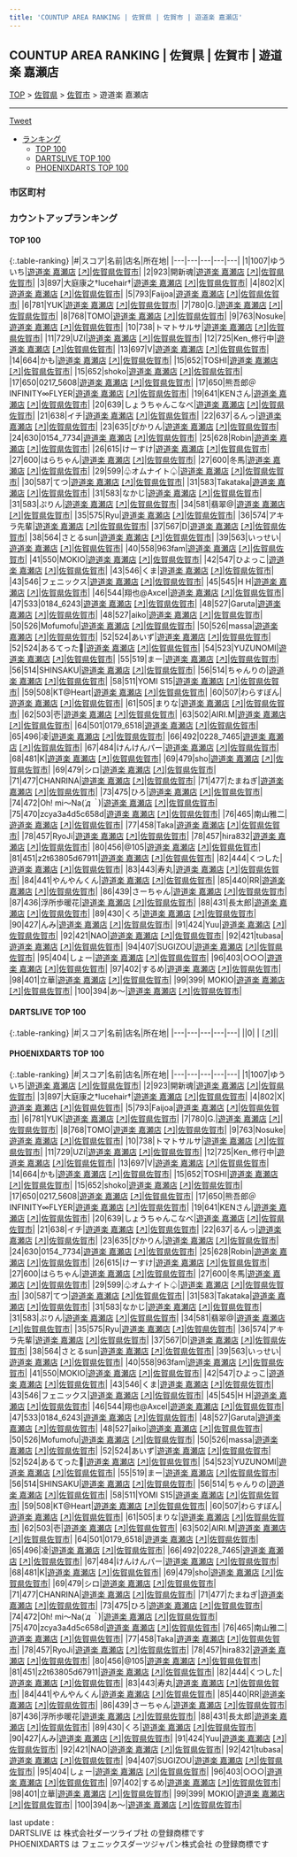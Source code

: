 ```yaml
---
title: 'COUNTUP AREA RANKING | 佐賀県 | 佐賀市 | 遊道楽 嘉瀬店'
---
```

## COUNTUP AREA RANKING | 佐賀県 | 佐賀市 | 遊道楽 嘉瀬店

[TOP](/darts/rank/) > [佐賀県](/darts/rank/佐賀県/) > [佐賀市](/darts/rank/佐賀県/佐賀市/) > 遊道楽 嘉瀬店

___

<a href="https://twitter.com/share?ref_src=twsrc%5Etfw" data-text="COUNTUP AREA RANKING | 佐賀県佐賀市遊道楽 嘉瀬店" class="twitter-share-button" data-hashtags="DARTSLIVE,PHOENIXDARTS,darts,ダーツ" data-show-count="false">Tweet</a>

* [ランキング](#カウントアップランキング)
    * [TOP 100](#top-100)
    * [DARTSLIVE TOP 100](#dartslive-top-100)
    * [PHOENIXDARTS TOP 100](#phoenixdarts-top-100)

### 市区町村

<ul>

</ul>

### カウントアップランキング

#### TOP 100



{:.table-ranking}
|#|スコア|名前|店名|所在地|
|---|---|---|---|---|
|1|1007|<span class="rank-name-pd">ゆういち</span>|<a href="/darts/rank/shops/9843.html">遊道楽 嘉瀬店</a> <a href="https://vs.phoenixdarts.com/jp/shop/shopDetailInfo/s_9843?s_seq=9843">[↗]</a>|<a href="/darts/rank/佐賀県/佐賀市">佐賀県佐賀市</a>|
|2|923|<span class="rank-name-pd">開新魂</span>|<a href="/darts/rank/shops/9843.html">遊道楽 嘉瀬店</a> <a href="https://vs.phoenixdarts.com/jp/shop/shopDetailInfo/s_9843?s_seq=9843">[↗]</a>|<a href="/darts/rank/佐賀県/佐賀市">佐賀県佐賀市</a>|
|3|897|<span class="rank-name-pd">大庭康之†lucehair†</span>|<a href="/darts/rank/shops/9843.html">遊道楽 嘉瀬店</a> <a href="https://vs.phoenixdarts.com/jp/shop/shopDetailInfo/s_9843?s_seq=9843">[↗]</a>|<a href="/darts/rank/佐賀県/佐賀市">佐賀県佐賀市</a>|
|4|802|<span class="rank-name-pd">X</span>|<a href="/darts/rank/shops/9843.html">遊道楽 嘉瀬店</a> <a href="https://vs.phoenixdarts.com/jp/shop/shopDetailInfo/s_9843?s_seq=9843">[↗]</a>|<a href="/darts/rank/佐賀県/佐賀市">佐賀県佐賀市</a>|
|5|793|<span class="rank-name-pd">Faijoa</span>|<a href="/darts/rank/shops/9843.html">遊道楽 嘉瀬店</a> <a href="https://vs.phoenixdarts.com/jp/shop/shopDetailInfo/s_9843?s_seq=9843">[↗]</a>|<a href="/darts/rank/佐賀県/佐賀市">佐賀県佐賀市</a>|
|6|781|<span class="rank-name-pd">YUK</span>|<a href="/darts/rank/shops/9843.html">遊道楽 嘉瀬店</a> <a href="https://vs.phoenixdarts.com/jp/shop/shopDetailInfo/s_9843?s_seq=9843">[↗]</a>|<a href="/darts/rank/佐賀県/佐賀市">佐賀県佐賀市</a>|
|7|780|<span class="rank-name-pd">G.</span>|<a href="/darts/rank/shops/9843.html">遊道楽 嘉瀬店</a> <a href="https://vs.phoenixdarts.com/jp/shop/shopDetailInfo/s_9843?s_seq=9843">[↗]</a>|<a href="/darts/rank/佐賀県/佐賀市">佐賀県佐賀市</a>|
|8|768|<span class="rank-name-pd">TOMO</span>|<a href="/darts/rank/shops/9843.html">遊道楽 嘉瀬店</a> <a href="https://vs.phoenixdarts.com/jp/shop/shopDetailInfo/s_9843?s_seq=9843">[↗]</a>|<a href="/darts/rank/佐賀県/佐賀市">佐賀県佐賀市</a>|
|9|763|<span class="rank-name-pd">Nosuke</span>|<a href="/darts/rank/shops/9843.html">遊道楽 嘉瀬店</a> <a href="https://vs.phoenixdarts.com/jp/shop/shopDetailInfo/s_9843?s_seq=9843">[↗]</a>|<a href="/darts/rank/佐賀県/佐賀市">佐賀県佐賀市</a>|
|10|738|<span class="rank-name-pd">トマトサルサ</span>|<a href="/darts/rank/shops/9843.html">遊道楽 嘉瀬店</a> <a href="https://vs.phoenixdarts.com/jp/shop/shopDetailInfo/s_9843?s_seq=9843">[↗]</a>|<a href="/darts/rank/佐賀県/佐賀市">佐賀県佐賀市</a>|
|11|729|<span class="rank-name-pd">UZI</span>|<a href="/darts/rank/shops/9843.html">遊道楽 嘉瀬店</a> <a href="https://vs.phoenixdarts.com/jp/shop/shopDetailInfo/s_9843?s_seq=9843">[↗]</a>|<a href="/darts/rank/佐賀県/佐賀市">佐賀県佐賀市</a>|
|12|725|<span class="rank-name-pd">Ken_修行中</span>|<a href="/darts/rank/shops/9843.html">遊道楽 嘉瀬店</a> <a href="https://vs.phoenixdarts.com/jp/shop/shopDetailInfo/s_9843?s_seq=9843">[↗]</a>|<a href="/darts/rank/佐賀県/佐賀市">佐賀県佐賀市</a>|
|13|697|<span class="rank-name-pd">V</span>|<a href="/darts/rank/shops/9843.html">遊道楽 嘉瀬店</a> <a href="https://vs.phoenixdarts.com/jp/shop/shopDetailInfo/s_9843?s_seq=9843">[↗]</a>|<a href="/darts/rank/佐賀県/佐賀市">佐賀県佐賀市</a>|
|14|664|<span class="rank-name-pd">かも</span>|<a href="/darts/rank/shops/9843.html">遊道楽 嘉瀬店</a> <a href="https://vs.phoenixdarts.com/jp/shop/shopDetailInfo/s_9843?s_seq=9843">[↗]</a>|<a href="/darts/rank/佐賀県/佐賀市">佐賀県佐賀市</a>|
|15|652|<span class="rank-name-pd">TOSHI</span>|<a href="/darts/rank/shops/9843.html">遊道楽 嘉瀬店</a> <a href="https://vs.phoenixdarts.com/jp/shop/shopDetailInfo/s_9843?s_seq=9843">[↗]</a>|<a href="/darts/rank/佐賀県/佐賀市">佐賀県佐賀市</a>|
|15|652|<span class="rank-name-pd">shoko</span>|<a href="/darts/rank/shops/9843.html">遊道楽 嘉瀬店</a> <a href="https://vs.phoenixdarts.com/jp/shop/shopDetailInfo/s_9843?s_seq=9843">[↗]</a>|<a href="/darts/rank/佐賀県/佐賀市">佐賀県佐賀市</a>|
|17|650|<span class="rank-name-pd">0217_5608</span>|<a href="/darts/rank/shops/9843.html">遊道楽 嘉瀬店</a> <a href="https://vs.phoenixdarts.com/jp/shop/shopDetailInfo/s_9843?s_seq=9843">[↗]</a>|<a href="/darts/rank/佐賀県/佐賀市">佐賀県佐賀市</a>|
|17|650|<span class="rank-name-pd">熊吾郎＠INFINITY∞FLYER</span>|<a href="/darts/rank/shops/9843.html">遊道楽 嘉瀬店</a> <a href="https://vs.phoenixdarts.com/jp/shop/shopDetailInfo/s_9843?s_seq=9843">[↗]</a>|<a href="/darts/rank/佐賀県/佐賀市">佐賀県佐賀市</a>|
|19|641|<span class="rank-name-pd">KENさん</span>|<a href="/darts/rank/shops/9843.html">遊道楽 嘉瀬店</a> <a href="https://vs.phoenixdarts.com/jp/shop/shopDetailInfo/s_9843?s_seq=9843">[↗]</a>|<a href="/darts/rank/佐賀県/佐賀市">佐賀県佐賀市</a>|
|20|639|<span class="rank-name-pd">しょうちゃんこなべ</span>|<a href="/darts/rank/shops/9843.html">遊道楽 嘉瀬店</a> <a href="https://vs.phoenixdarts.com/jp/shop/shopDetailInfo/s_9843?s_seq=9843">[↗]</a>|<a href="/darts/rank/佐賀県/佐賀市">佐賀県佐賀市</a>|
|21|638|<span class="rank-name-pd">イチ</span>|<a href="/darts/rank/shops/9843.html">遊道楽 嘉瀬店</a> <a href="https://vs.phoenixdarts.com/jp/shop/shopDetailInfo/s_9843?s_seq=9843">[↗]</a>|<a href="/darts/rank/佐賀県/佐賀市">佐賀県佐賀市</a>|
|22|637|<span class="rank-name-pd">るんっ</span>|<a href="/darts/rank/shops/9843.html">遊道楽 嘉瀬店</a> <a href="https://vs.phoenixdarts.com/jp/shop/shopDetailInfo/s_9843?s_seq=9843">[↗]</a>|<a href="/darts/rank/佐賀県/佐賀市">佐賀県佐賀市</a>|
|23|635|<span class="rank-name-pd">ぴかりん</span>|<a href="/darts/rank/shops/9843.html">遊道楽 嘉瀬店</a> <a href="https://vs.phoenixdarts.com/jp/shop/shopDetailInfo/s_9843?s_seq=9843">[↗]</a>|<a href="/darts/rank/佐賀県/佐賀市">佐賀県佐賀市</a>|
|24|630|<span class="rank-name-pd">0154_7734</span>|<a href="/darts/rank/shops/9843.html">遊道楽 嘉瀬店</a> <a href="https://vs.phoenixdarts.com/jp/shop/shopDetailInfo/s_9843?s_seq=9843">[↗]</a>|<a href="/darts/rank/佐賀県/佐賀市">佐賀県佐賀市</a>|
|25|628|<span class="rank-name-pd">Robin</span>|<a href="/darts/rank/shops/9843.html">遊道楽 嘉瀬店</a> <a href="https://vs.phoenixdarts.com/jp/shop/shopDetailInfo/s_9843?s_seq=9843">[↗]</a>|<a href="/darts/rank/佐賀県/佐賀市">佐賀県佐賀市</a>|
|26|615|<span class="rank-name-pd">けーすけ</span>|<a href="/darts/rank/shops/9843.html">遊道楽 嘉瀬店</a> <a href="https://vs.phoenixdarts.com/jp/shop/shopDetailInfo/s_9843?s_seq=9843">[↗]</a>|<a href="/darts/rank/佐賀県/佐賀市">佐賀県佐賀市</a>|
|27|600|<span class="rank-name-pd">はらちゃん</span>|<a href="/darts/rank/shops/9843.html">遊道楽 嘉瀬店</a> <a href="https://vs.phoenixdarts.com/jp/shop/shopDetailInfo/s_9843?s_seq=9843">[↗]</a>|<a href="/darts/rank/佐賀県/佐賀市">佐賀県佐賀市</a>|
|27|600|<span class="rank-name-pd">冬馬</span>|<a href="/darts/rank/shops/9843.html">遊道楽 嘉瀬店</a> <a href="https://vs.phoenixdarts.com/jp/shop/shopDetailInfo/s_9843?s_seq=9843">[↗]</a>|<a href="/darts/rank/佐賀県/佐賀市">佐賀県佐賀市</a>|
|29|599|<span class="rank-name-pd">♧オムナイト♤</span>|<a href="/darts/rank/shops/9843.html">遊道楽 嘉瀬店</a> <a href="https://vs.phoenixdarts.com/jp/shop/shopDetailInfo/s_9843?s_seq=9843">[↗]</a>|<a href="/darts/rank/佐賀県/佐賀市">佐賀県佐賀市</a>|
|30|587|<span class="rank-name-pd">てつ</span>|<a href="/darts/rank/shops/9843.html">遊道楽 嘉瀬店</a> <a href="https://vs.phoenixdarts.com/jp/shop/shopDetailInfo/s_9843?s_seq=9843">[↗]</a>|<a href="/darts/rank/佐賀県/佐賀市">佐賀県佐賀市</a>|
|31|583|<span class="rank-name-pd">Takataka</span>|<a href="/darts/rank/shops/9843.html">遊道楽 嘉瀬店</a> <a href="https://vs.phoenixdarts.com/jp/shop/shopDetailInfo/s_9843?s_seq=9843">[↗]</a>|<a href="/darts/rank/佐賀県/佐賀市">佐賀県佐賀市</a>|
|31|583|<span class="rank-name-pd">なかじ</span>|<a href="/darts/rank/shops/9843.html">遊道楽 嘉瀬店</a> <a href="https://vs.phoenixdarts.com/jp/shop/shopDetailInfo/s_9843?s_seq=9843">[↗]</a>|<a href="/darts/rank/佐賀県/佐賀市">佐賀県佐賀市</a>|
|31|583|<span class="rank-name-pd">ぷりん</span>|<a href="/darts/rank/shops/9843.html">遊道楽 嘉瀬店</a> <a href="https://vs.phoenixdarts.com/jp/shop/shopDetailInfo/s_9843?s_seq=9843">[↗]</a>|<a href="/darts/rank/佐賀県/佐賀市">佐賀県佐賀市</a>|
|34|581|<span class="rank-name-pd">翡翠@</span>|<a href="/darts/rank/shops/9843.html">遊道楽 嘉瀬店</a> <a href="https://vs.phoenixdarts.com/jp/shop/shopDetailInfo/s_9843?s_seq=9843">[↗]</a>|<a href="/darts/rank/佐賀県/佐賀市">佐賀県佐賀市</a>|
|35|575|<span class="rank-name-pd">Ryu</span>|<a href="/darts/rank/shops/9843.html">遊道楽 嘉瀬店</a> <a href="https://vs.phoenixdarts.com/jp/shop/shopDetailInfo/s_9843?s_seq=9843">[↗]</a>|<a href="/darts/rank/佐賀県/佐賀市">佐賀県佐賀市</a>|
|36|574|<span class="rank-name-pd">アキラ先輩</span>|<a href="/darts/rank/shops/9843.html">遊道楽 嘉瀬店</a> <a href="https://vs.phoenixdarts.com/jp/shop/shopDetailInfo/s_9843?s_seq=9843">[↗]</a>|<a href="/darts/rank/佐賀県/佐賀市">佐賀県佐賀市</a>|
|37|567|<span class="rank-name-pd">D</span>|<a href="/darts/rank/shops/9843.html">遊道楽 嘉瀬店</a> <a href="https://vs.phoenixdarts.com/jp/shop/shopDetailInfo/s_9843?s_seq=9843">[↗]</a>|<a href="/darts/rank/佐賀県/佐賀市">佐賀県佐賀市</a>|
|38|564|<span class="rank-name-pd">さとるsun</span>|<a href="/darts/rank/shops/9843.html">遊道楽 嘉瀬店</a> <a href="https://vs.phoenixdarts.com/jp/shop/shopDetailInfo/s_9843?s_seq=9843">[↗]</a>|<a href="/darts/rank/佐賀県/佐賀市">佐賀県佐賀市</a>|
|39|563|<span class="rank-name-pd">いっせい</span>|<a href="/darts/rank/shops/9843.html">遊道楽 嘉瀬店</a> <a href="https://vs.phoenixdarts.com/jp/shop/shopDetailInfo/s_9843?s_seq=9843">[↗]</a>|<a href="/darts/rank/佐賀県/佐賀市">佐賀県佐賀市</a>|
|40|558|<span class="rank-name-pd">963fam</span>|<a href="/darts/rank/shops/9843.html">遊道楽 嘉瀬店</a> <a href="https://vs.phoenixdarts.com/jp/shop/shopDetailInfo/s_9843?s_seq=9843">[↗]</a>|<a href="/darts/rank/佐賀県/佐賀市">佐賀県佐賀市</a>|
|41|550|<span class="rank-name-pd">MOKIO</span>|<a href="/darts/rank/shops/9843.html">遊道楽 嘉瀬店</a> <a href="https://vs.phoenixdarts.com/jp/shop/shopDetailInfo/s_9843?s_seq=9843">[↗]</a>|<a href="/darts/rank/佐賀県/佐賀市">佐賀県佐賀市</a>|
|42|547|<span class="rank-name-pd">ひよっこ</span>|<a href="/darts/rank/shops/9843.html">遊道楽 嘉瀬店</a> <a href="https://vs.phoenixdarts.com/jp/shop/shopDetailInfo/s_9843?s_seq=9843">[↗]</a>|<a href="/darts/rank/佐賀県/佐賀市">佐賀県佐賀市</a>|
|43|546|<span class="rank-name-pd">くま</span>|<a href="/darts/rank/shops/9843.html">遊道楽 嘉瀬店</a> <a href="https://vs.phoenixdarts.com/jp/shop/shopDetailInfo/s_9843?s_seq=9843">[↗]</a>|<a href="/darts/rank/佐賀県/佐賀市">佐賀県佐賀市</a>|
|43|546|<span class="rank-name-pd">フェニックス</span>|<a href="/darts/rank/shops/9843.html">遊道楽 嘉瀬店</a> <a href="https://vs.phoenixdarts.com/jp/shop/shopDetailInfo/s_9843?s_seq=9843">[↗]</a>|<a href="/darts/rank/佐賀県/佐賀市">佐賀県佐賀市</a>|
|45|545|<span class="rank-name-pd">H H</span>|<a href="/darts/rank/shops/9843.html">遊道楽 嘉瀬店</a> <a href="https://vs.phoenixdarts.com/jp/shop/shopDetailInfo/s_9843?s_seq=9843">[↗]</a>|<a href="/darts/rank/佐賀県/佐賀市">佐賀県佐賀市</a>|
|46|544|<span class="rank-name-pd">翔也@Axcel</span>|<a href="/darts/rank/shops/9843.html">遊道楽 嘉瀬店</a> <a href="https://vs.phoenixdarts.com/jp/shop/shopDetailInfo/s_9843?s_seq=9843">[↗]</a>|<a href="/darts/rank/佐賀県/佐賀市">佐賀県佐賀市</a>|
|47|533|<span class="rank-name-pd">0184_6243</span>|<a href="/darts/rank/shops/9843.html">遊道楽 嘉瀬店</a> <a href="https://vs.phoenixdarts.com/jp/shop/shopDetailInfo/s_9843?s_seq=9843">[↗]</a>|<a href="/darts/rank/佐賀県/佐賀市">佐賀県佐賀市</a>|
|48|527|<span class="rank-name-pd">Garuta</span>|<a href="/darts/rank/shops/9843.html">遊道楽 嘉瀬店</a> <a href="https://vs.phoenixdarts.com/jp/shop/shopDetailInfo/s_9843?s_seq=9843">[↗]</a>|<a href="/darts/rank/佐賀県/佐賀市">佐賀県佐賀市</a>|
|48|527|<span class="rank-name-pd">aiko</span>|<a href="/darts/rank/shops/9843.html">遊道楽 嘉瀬店</a> <a href="https://vs.phoenixdarts.com/jp/shop/shopDetailInfo/s_9843?s_seq=9843">[↗]</a>|<a href="/darts/rank/佐賀県/佐賀市">佐賀県佐賀市</a>|
|50|526|<span class="rank-name-pd">Mofumofu</span>|<a href="/darts/rank/shops/9843.html">遊道楽 嘉瀬店</a> <a href="https://vs.phoenixdarts.com/jp/shop/shopDetailInfo/s_9843?s_seq=9843">[↗]</a>|<a href="/darts/rank/佐賀県/佐賀市">佐賀県佐賀市</a>|
|50|526|<span class="rank-name-pd">massa</span>|<a href="/darts/rank/shops/9843.html">遊道楽 嘉瀬店</a> <a href="https://vs.phoenixdarts.com/jp/shop/shopDetailInfo/s_9843?s_seq=9843">[↗]</a>|<a href="/darts/rank/佐賀県/佐賀市">佐賀県佐賀市</a>|
|52|524|<span class="rank-name-pd">あいず</span>|<a href="/darts/rank/shops/9843.html">遊道楽 嘉瀬店</a> <a href="https://vs.phoenixdarts.com/jp/shop/shopDetailInfo/s_9843?s_seq=9843">[↗]</a>|<a href="/darts/rank/佐賀県/佐賀市">佐賀県佐賀市</a>|
|52|524|<span class="rank-name-pd">あるてった🐙</span>|<a href="/darts/rank/shops/9843.html">遊道楽 嘉瀬店</a> <a href="https://vs.phoenixdarts.com/jp/shop/shopDetailInfo/s_9843?s_seq=9843">[↗]</a>|<a href="/darts/rank/佐賀県/佐賀市">佐賀県佐賀市</a>|
|54|523|<span class="rank-name-pd">YUZUNOMI</span>|<a href="/darts/rank/shops/9843.html">遊道楽 嘉瀬店</a> <a href="https://vs.phoenixdarts.com/jp/shop/shopDetailInfo/s_9843?s_seq=9843">[↗]</a>|<a href="/darts/rank/佐賀県/佐賀市">佐賀県佐賀市</a>|
|55|519|<span class="rank-name-pd">まー</span>|<a href="/darts/rank/shops/9843.html">遊道楽 嘉瀬店</a> <a href="https://vs.phoenixdarts.com/jp/shop/shopDetailInfo/s_9843?s_seq=9843">[↗]</a>|<a href="/darts/rank/佐賀県/佐賀市">佐賀県佐賀市</a>|
|56|514|<span class="rank-name-pd">SHINSAKU</span>|<a href="/darts/rank/shops/9843.html">遊道楽 嘉瀬店</a> <a href="https://vs.phoenixdarts.com/jp/shop/shopDetailInfo/s_9843?s_seq=9843">[↗]</a>|<a href="/darts/rank/佐賀県/佐賀市">佐賀県佐賀市</a>|
|56|514|<span class="rank-name-pd">ちゃんりの</span>|<a href="/darts/rank/shops/9843.html">遊道楽 嘉瀬店</a> <a href="https://vs.phoenixdarts.com/jp/shop/shopDetailInfo/s_9843?s_seq=9843">[↗]</a>|<a href="/darts/rank/佐賀県/佐賀市">佐賀県佐賀市</a>|
|58|511|<span class="rank-name-pd">YOMI S15</span>|<a href="/darts/rank/shops/9843.html">遊道楽 嘉瀬店</a> <a href="https://vs.phoenixdarts.com/jp/shop/shopDetailInfo/s_9843?s_seq=9843">[↗]</a>|<a href="/darts/rank/佐賀県/佐賀市">佐賀県佐賀市</a>|
|59|508|<span class="rank-name-pd">KT@Heart</span>|<a href="/darts/rank/shops/9843.html">遊道楽 嘉瀬店</a> <a href="https://vs.phoenixdarts.com/jp/shop/shopDetailInfo/s_9843?s_seq=9843">[↗]</a>|<a href="/darts/rank/佐賀県/佐賀市">佐賀県佐賀市</a>|
|60|507|<span class="rank-name-pd">わらすぼん</span>|<a href="/darts/rank/shops/9843.html">遊道楽 嘉瀬店</a> <a href="https://vs.phoenixdarts.com/jp/shop/shopDetailInfo/s_9843?s_seq=9843">[↗]</a>|<a href="/darts/rank/佐賀県/佐賀市">佐賀県佐賀市</a>|
|61|505|<span class="rank-name-pd">まりな</span>|<a href="/darts/rank/shops/9843.html">遊道楽 嘉瀬店</a> <a href="https://vs.phoenixdarts.com/jp/shop/shopDetailInfo/s_9843?s_seq=9843">[↗]</a>|<a href="/darts/rank/佐賀県/佐賀市">佐賀県佐賀市</a>|
|62|503|<span class="rank-name-pd">壱</span>|<a href="/darts/rank/shops/9843.html">遊道楽 嘉瀬店</a> <a href="https://vs.phoenixdarts.com/jp/shop/shopDetailInfo/s_9843?s_seq=9843">[↗]</a>|<a href="/darts/rank/佐賀県/佐賀市">佐賀県佐賀市</a>|
|63|502|<span class="rank-name-pd">AIRI.M</span>|<a href="/darts/rank/shops/9843.html">遊道楽 嘉瀬店</a> <a href="https://vs.phoenixdarts.com/jp/shop/shopDetailInfo/s_9843?s_seq=9843">[↗]</a>|<a href="/darts/rank/佐賀県/佐賀市">佐賀県佐賀市</a>|
|64|501|<span class="rank-name-pd">0179_6518</span>|<a href="/darts/rank/shops/9843.html">遊道楽 嘉瀬店</a> <a href="https://vs.phoenixdarts.com/jp/shop/shopDetailInfo/s_9843?s_seq=9843">[↗]</a>|<a href="/darts/rank/佐賀県/佐賀市">佐賀県佐賀市</a>|
|65|496|<span class="rank-name-pd">凌</span>|<a href="/darts/rank/shops/9843.html">遊道楽 嘉瀬店</a> <a href="https://vs.phoenixdarts.com/jp/shop/shopDetailInfo/s_9843?s_seq=9843">[↗]</a>|<a href="/darts/rank/佐賀県/佐賀市">佐賀県佐賀市</a>|
|66|492|<span class="rank-name-pd">0228_7465</span>|<a href="/darts/rank/shops/9843.html">遊道楽 嘉瀬店</a> <a href="https://vs.phoenixdarts.com/jp/shop/shopDetailInfo/s_9843?s_seq=9843">[↗]</a>|<a href="/darts/rank/佐賀県/佐賀市">佐賀県佐賀市</a>|
|67|484|<span class="rank-name-pd">けんけんパー</span>|<a href="/darts/rank/shops/9843.html">遊道楽 嘉瀬店</a> <a href="https://vs.phoenixdarts.com/jp/shop/shopDetailInfo/s_9843?s_seq=9843">[↗]</a>|<a href="/darts/rank/佐賀県/佐賀市">佐賀県佐賀市</a>|
|68|481|<span class="rank-name-pd">K</span>|<a href="/darts/rank/shops/9843.html">遊道楽 嘉瀬店</a> <a href="https://vs.phoenixdarts.com/jp/shop/shopDetailInfo/s_9843?s_seq=9843">[↗]</a>|<a href="/darts/rank/佐賀県/佐賀市">佐賀県佐賀市</a>|
|69|479|<span class="rank-name-pd">sho</span>|<a href="/darts/rank/shops/9843.html">遊道楽 嘉瀬店</a> <a href="https://vs.phoenixdarts.com/jp/shop/shopDetailInfo/s_9843?s_seq=9843">[↗]</a>|<a href="/darts/rank/佐賀県/佐賀市">佐賀県佐賀市</a>|
|69|479|<span class="rank-name-pd">シロ</span>|<a href="/darts/rank/shops/9843.html">遊道楽 嘉瀬店</a> <a href="https://vs.phoenixdarts.com/jp/shop/shopDetailInfo/s_9843?s_seq=9843">[↗]</a>|<a href="/darts/rank/佐賀県/佐賀市">佐賀県佐賀市</a>|
|71|477|<span class="rank-name-pd">CHANRINA</span>|<a href="/darts/rank/shops/9843.html">遊道楽 嘉瀬店</a> <a href="https://vs.phoenixdarts.com/jp/shop/shopDetailInfo/s_9843?s_seq=9843">[↗]</a>|<a href="/darts/rank/佐賀県/佐賀市">佐賀県佐賀市</a>|
|71|477|<span class="rank-name-pd">たまねぎ</span>|<a href="/darts/rank/shops/9843.html">遊道楽 嘉瀬店</a> <a href="https://vs.phoenixdarts.com/jp/shop/shopDetailInfo/s_9843?s_seq=9843">[↗]</a>|<a href="/darts/rank/佐賀県/佐賀市">佐賀県佐賀市</a>|
|73|475|<span class="rank-name-pd">ひろ</span>|<a href="/darts/rank/shops/9843.html">遊道楽 嘉瀬店</a> <a href="https://vs.phoenixdarts.com/jp/shop/shopDetailInfo/s_9843?s_seq=9843">[↗]</a>|<a href="/darts/rank/佐賀県/佐賀市">佐賀県佐賀市</a>|
|74|472|<span class="rank-name-pd">Oh! mi〜Na(*´д｀*)</span>|<a href="/darts/rank/shops/9843.html">遊道楽 嘉瀬店</a> <a href="https://vs.phoenixdarts.com/jp/shop/shopDetailInfo/s_9843?s_seq=9843">[↗]</a>|<a href="/darts/rank/佐賀県/佐賀市">佐賀県佐賀市</a>|
|75|470|<span class="rank-name-pd">zcya3a4d5c658d</span>|<a href="/darts/rank/shops/9843.html">遊道楽 嘉瀬店</a> <a href="https://vs.phoenixdarts.com/jp/shop/shopDetailInfo/s_9843?s_seq=9843">[↗]</a>|<a href="/darts/rank/佐賀県/佐賀市">佐賀県佐賀市</a>|
|76|465|<span class="rank-name-pd">南山雅二</span>|<a href="/darts/rank/shops/9843.html">遊道楽 嘉瀬店</a> <a href="https://vs.phoenixdarts.com/jp/shop/shopDetailInfo/s_9843?s_seq=9843">[↗]</a>|<a href="/darts/rank/佐賀県/佐賀市">佐賀県佐賀市</a>|
|77|458|<span class="rank-name-pd">Taka</span>|<a href="/darts/rank/shops/9843.html">遊道楽 嘉瀬店</a> <a href="https://vs.phoenixdarts.com/jp/shop/shopDetailInfo/s_9843?s_seq=9843">[↗]</a>|<a href="/darts/rank/佐賀県/佐賀市">佐賀県佐賀市</a>|
|78|457|<span class="rank-name-pd">RyoJi</span>|<a href="/darts/rank/shops/9843.html">遊道楽 嘉瀬店</a> <a href="https://vs.phoenixdarts.com/jp/shop/shopDetailInfo/s_9843?s_seq=9843">[↗]</a>|<a href="/darts/rank/佐賀県/佐賀市">佐賀県佐賀市</a>|
|78|457|<span class="rank-name-pd">hira832</span>|<a href="/darts/rank/shops/9843.html">遊道楽 嘉瀬店</a> <a href="https://vs.phoenixdarts.com/jp/shop/shopDetailInfo/s_9843?s_seq=9843">[↗]</a>|<a href="/darts/rank/佐賀県/佐賀市">佐賀県佐賀市</a>|
|80|456|<span class="rank-name-pd">@105</span>|<a href="/darts/rank/shops/9843.html">遊道楽 嘉瀬店</a> <a href="https://vs.phoenixdarts.com/jp/shop/shopDetailInfo/s_9843?s_seq=9843">[↗]</a>|<a href="/darts/rank/佐賀県/佐賀市">佐賀県佐賀市</a>|
|81|451|<span class="rank-name-pd">z2t63805d67911</span>|<a href="/darts/rank/shops/9843.html">遊道楽 嘉瀬店</a> <a href="https://vs.phoenixdarts.com/jp/shop/shopDetailInfo/s_9843?s_seq=9843">[↗]</a>|<a href="/darts/rank/佐賀県/佐賀市">佐賀県佐賀市</a>|
|82|444|<span class="rank-name-pd">くつした</span>|<a href="/darts/rank/shops/9843.html">遊道楽 嘉瀬店</a> <a href="https://vs.phoenixdarts.com/jp/shop/shopDetailInfo/s_9843?s_seq=9843">[↗]</a>|<a href="/darts/rank/佐賀県/佐賀市">佐賀県佐賀市</a>|
|83|443|<span class="rank-name-pd">寿丸</span>|<a href="/darts/rank/shops/9843.html">遊道楽 嘉瀬店</a> <a href="https://vs.phoenixdarts.com/jp/shop/shopDetailInfo/s_9843?s_seq=9843">[↗]</a>|<a href="/darts/rank/佐賀県/佐賀市">佐賀県佐賀市</a>|
|84|441|<span class="rank-name-pd">やんやんくん</span>|<a href="/darts/rank/shops/9843.html">遊道楽 嘉瀬店</a> <a href="https://vs.phoenixdarts.com/jp/shop/shopDetailInfo/s_9843?s_seq=9843">[↗]</a>|<a href="/darts/rank/佐賀県/佐賀市">佐賀県佐賀市</a>|
|85|440|<span class="rank-name-pd">RR</span>|<a href="/darts/rank/shops/9843.html">遊道楽 嘉瀬店</a> <a href="https://vs.phoenixdarts.com/jp/shop/shopDetailInfo/s_9843?s_seq=9843">[↗]</a>|<a href="/darts/rank/佐賀県/佐賀市">佐賀県佐賀市</a>|
|86|439|<span class="rank-name-pd">さーちゃん</span>|<a href="/darts/rank/shops/9843.html">遊道楽 嘉瀬店</a> <a href="https://vs.phoenixdarts.com/jp/shop/shopDetailInfo/s_9843?s_seq=9843">[↗]</a>|<a href="/darts/rank/佐賀県/佐賀市">佐賀県佐賀市</a>|
|87|436|<span class="rank-name-pd">浮所歩暖花</span>|<a href="/darts/rank/shops/9843.html">遊道楽 嘉瀬店</a> <a href="https://vs.phoenixdarts.com/jp/shop/shopDetailInfo/s_9843?s_seq=9843">[↗]</a>|<a href="/darts/rank/佐賀県/佐賀市">佐賀県佐賀市</a>|
|88|431|<span class="rank-name-pd">長太郎</span>|<a href="/darts/rank/shops/9843.html">遊道楽 嘉瀬店</a> <a href="https://vs.phoenixdarts.com/jp/shop/shopDetailInfo/s_9843?s_seq=9843">[↗]</a>|<a href="/darts/rank/佐賀県/佐賀市">佐賀県佐賀市</a>|
|89|430|<span class="rank-name-pd">くろ</span>|<a href="/darts/rank/shops/9843.html">遊道楽 嘉瀬店</a> <a href="https://vs.phoenixdarts.com/jp/shop/shopDetailInfo/s_9843?s_seq=9843">[↗]</a>|<a href="/darts/rank/佐賀県/佐賀市">佐賀県佐賀市</a>|
|90|427|<span class="rank-name-pd">んみ</span>|<a href="/darts/rank/shops/9843.html">遊道楽 嘉瀬店</a> <a href="https://vs.phoenixdarts.com/jp/shop/shopDetailInfo/s_9843?s_seq=9843">[↗]</a>|<a href="/darts/rank/佐賀県/佐賀市">佐賀県佐賀市</a>|
|91|424|<span class="rank-name-pd">Yuu</span>|<a href="/darts/rank/shops/9843.html">遊道楽 嘉瀬店</a> <a href="https://vs.phoenixdarts.com/jp/shop/shopDetailInfo/s_9843?s_seq=9843">[↗]</a>|<a href="/darts/rank/佐賀県/佐賀市">佐賀県佐賀市</a>|
|92|421|<span class="rank-name-pd">NAO</span>|<a href="/darts/rank/shops/9843.html">遊道楽 嘉瀬店</a> <a href="https://vs.phoenixdarts.com/jp/shop/shopDetailInfo/s_9843?s_seq=9843">[↗]</a>|<a href="/darts/rank/佐賀県/佐賀市">佐賀県佐賀市</a>|
|92|421|<span class="rank-name-pd">tubasa</span>|<a href="/darts/rank/shops/9843.html">遊道楽 嘉瀬店</a> <a href="https://vs.phoenixdarts.com/jp/shop/shopDetailInfo/s_9843?s_seq=9843">[↗]</a>|<a href="/darts/rank/佐賀県/佐賀市">佐賀県佐賀市</a>|
|94|407|<span class="rank-name-pd">SUGIZOU</span>|<a href="/darts/rank/shops/9843.html">遊道楽 嘉瀬店</a> <a href="https://vs.phoenixdarts.com/jp/shop/shopDetailInfo/s_9843?s_seq=9843">[↗]</a>|<a href="/darts/rank/佐賀県/佐賀市">佐賀県佐賀市</a>|
|95|404|<span class="rank-name-pd">しょー</span>|<a href="/darts/rank/shops/9843.html">遊道楽 嘉瀬店</a> <a href="https://vs.phoenixdarts.com/jp/shop/shopDetailInfo/s_9843?s_seq=9843">[↗]</a>|<a href="/darts/rank/佐賀県/佐賀市">佐賀県佐賀市</a>|
|96|403|<span class="rank-name-pd">○○○</span>|<a href="/darts/rank/shops/9843.html">遊道楽 嘉瀬店</a> <a href="https://vs.phoenixdarts.com/jp/shop/shopDetailInfo/s_9843?s_seq=9843">[↗]</a>|<a href="/darts/rank/佐賀県/佐賀市">佐賀県佐賀市</a>|
|97|402|<span class="rank-name-pd">するめ</span>|<a href="/darts/rank/shops/9843.html">遊道楽 嘉瀬店</a> <a href="https://vs.phoenixdarts.com/jp/shop/shopDetailInfo/s_9843?s_seq=9843">[↗]</a>|<a href="/darts/rank/佐賀県/佐賀市">佐賀県佐賀市</a>|
|98|401|<span class="rank-name-pd">立華</span>|<a href="/darts/rank/shops/9843.html">遊道楽 嘉瀬店</a> <a href="https://vs.phoenixdarts.com/jp/shop/shopDetailInfo/s_9843?s_seq=9843">[↗]</a>|<a href="/darts/rank/佐賀県/佐賀市">佐賀県佐賀市</a>|
|99|399|<span class="rank-name-pd"> MOKIO</span>|<a href="/darts/rank/shops/9843.html">遊道楽 嘉瀬店</a> <a href="https://vs.phoenixdarts.com/jp/shop/shopDetailInfo/s_9843?s_seq=9843">[↗]</a>|<a href="/darts/rank/佐賀県/佐賀市">佐賀県佐賀市</a>|
|100|394|<span class="rank-name-pd">あ〜</span>|<a href="/darts/rank/shops/9843.html">遊道楽 嘉瀬店</a> <a href="https://vs.phoenixdarts.com/jp/shop/shopDetailInfo/s_9843?s_seq=9843">[↗]</a>|<a href="/darts/rank/佐賀県/佐賀市">佐賀県佐賀市</a>|


#### DARTSLIVE TOP 100



{:.table-ranking}
|#|スコア|名前|店名|所在地|
|---|---|---|---|---|
||0|<span class="rank-name-dl"> </span>|<a href="/darts/rank/shops/.html"></a> <a href="">[↗]</a>|<a href="/darts/rank//"></a>|


#### PHOENIXDARTS TOP 100



{:.table-ranking}
|#|スコア|名前|店名|所在地|
|---|---|---|---|---|
|1|1007|<span class="rank-name-pd">ゆういち</span>|<a href="/darts/rank/shops/9843.html">遊道楽 嘉瀬店</a> <a href="https://vs.phoenixdarts.com/jp/shop/shopDetailInfo/s_9843?s_seq=9843">[↗]</a>|<a href="/darts/rank/佐賀県/佐賀市">佐賀県佐賀市</a>|
|2|923|<span class="rank-name-pd">開新魂</span>|<a href="/darts/rank/shops/9843.html">遊道楽 嘉瀬店</a> <a href="https://vs.phoenixdarts.com/jp/shop/shopDetailInfo/s_9843?s_seq=9843">[↗]</a>|<a href="/darts/rank/佐賀県/佐賀市">佐賀県佐賀市</a>|
|3|897|<span class="rank-name-pd">大庭康之†lucehair†</span>|<a href="/darts/rank/shops/9843.html">遊道楽 嘉瀬店</a> <a href="https://vs.phoenixdarts.com/jp/shop/shopDetailInfo/s_9843?s_seq=9843">[↗]</a>|<a href="/darts/rank/佐賀県/佐賀市">佐賀県佐賀市</a>|
|4|802|<span class="rank-name-pd">X</span>|<a href="/darts/rank/shops/9843.html">遊道楽 嘉瀬店</a> <a href="https://vs.phoenixdarts.com/jp/shop/shopDetailInfo/s_9843?s_seq=9843">[↗]</a>|<a href="/darts/rank/佐賀県/佐賀市">佐賀県佐賀市</a>|
|5|793|<span class="rank-name-pd">Faijoa</span>|<a href="/darts/rank/shops/9843.html">遊道楽 嘉瀬店</a> <a href="https://vs.phoenixdarts.com/jp/shop/shopDetailInfo/s_9843?s_seq=9843">[↗]</a>|<a href="/darts/rank/佐賀県/佐賀市">佐賀県佐賀市</a>|
|6|781|<span class="rank-name-pd">YUK</span>|<a href="/darts/rank/shops/9843.html">遊道楽 嘉瀬店</a> <a href="https://vs.phoenixdarts.com/jp/shop/shopDetailInfo/s_9843?s_seq=9843">[↗]</a>|<a href="/darts/rank/佐賀県/佐賀市">佐賀県佐賀市</a>|
|7|780|<span class="rank-name-pd">G.</span>|<a href="/darts/rank/shops/9843.html">遊道楽 嘉瀬店</a> <a href="https://vs.phoenixdarts.com/jp/shop/shopDetailInfo/s_9843?s_seq=9843">[↗]</a>|<a href="/darts/rank/佐賀県/佐賀市">佐賀県佐賀市</a>|
|8|768|<span class="rank-name-pd">TOMO</span>|<a href="/darts/rank/shops/9843.html">遊道楽 嘉瀬店</a> <a href="https://vs.phoenixdarts.com/jp/shop/shopDetailInfo/s_9843?s_seq=9843">[↗]</a>|<a href="/darts/rank/佐賀県/佐賀市">佐賀県佐賀市</a>|
|9|763|<span class="rank-name-pd">Nosuke</span>|<a href="/darts/rank/shops/9843.html">遊道楽 嘉瀬店</a> <a href="https://vs.phoenixdarts.com/jp/shop/shopDetailInfo/s_9843?s_seq=9843">[↗]</a>|<a href="/darts/rank/佐賀県/佐賀市">佐賀県佐賀市</a>|
|10|738|<span class="rank-name-pd">トマトサルサ</span>|<a href="/darts/rank/shops/9843.html">遊道楽 嘉瀬店</a> <a href="https://vs.phoenixdarts.com/jp/shop/shopDetailInfo/s_9843?s_seq=9843">[↗]</a>|<a href="/darts/rank/佐賀県/佐賀市">佐賀県佐賀市</a>|
|11|729|<span class="rank-name-pd">UZI</span>|<a href="/darts/rank/shops/9843.html">遊道楽 嘉瀬店</a> <a href="https://vs.phoenixdarts.com/jp/shop/shopDetailInfo/s_9843?s_seq=9843">[↗]</a>|<a href="/darts/rank/佐賀県/佐賀市">佐賀県佐賀市</a>|
|12|725|<span class="rank-name-pd">Ken_修行中</span>|<a href="/darts/rank/shops/9843.html">遊道楽 嘉瀬店</a> <a href="https://vs.phoenixdarts.com/jp/shop/shopDetailInfo/s_9843?s_seq=9843">[↗]</a>|<a href="/darts/rank/佐賀県/佐賀市">佐賀県佐賀市</a>|
|13|697|<span class="rank-name-pd">V</span>|<a href="/darts/rank/shops/9843.html">遊道楽 嘉瀬店</a> <a href="https://vs.phoenixdarts.com/jp/shop/shopDetailInfo/s_9843?s_seq=9843">[↗]</a>|<a href="/darts/rank/佐賀県/佐賀市">佐賀県佐賀市</a>|
|14|664|<span class="rank-name-pd">かも</span>|<a href="/darts/rank/shops/9843.html">遊道楽 嘉瀬店</a> <a href="https://vs.phoenixdarts.com/jp/shop/shopDetailInfo/s_9843?s_seq=9843">[↗]</a>|<a href="/darts/rank/佐賀県/佐賀市">佐賀県佐賀市</a>|
|15|652|<span class="rank-name-pd">TOSHI</span>|<a href="/darts/rank/shops/9843.html">遊道楽 嘉瀬店</a> <a href="https://vs.phoenixdarts.com/jp/shop/shopDetailInfo/s_9843?s_seq=9843">[↗]</a>|<a href="/darts/rank/佐賀県/佐賀市">佐賀県佐賀市</a>|
|15|652|<span class="rank-name-pd">shoko</span>|<a href="/darts/rank/shops/9843.html">遊道楽 嘉瀬店</a> <a href="https://vs.phoenixdarts.com/jp/shop/shopDetailInfo/s_9843?s_seq=9843">[↗]</a>|<a href="/darts/rank/佐賀県/佐賀市">佐賀県佐賀市</a>|
|17|650|<span class="rank-name-pd">0217_5608</span>|<a href="/darts/rank/shops/9843.html">遊道楽 嘉瀬店</a> <a href="https://vs.phoenixdarts.com/jp/shop/shopDetailInfo/s_9843?s_seq=9843">[↗]</a>|<a href="/darts/rank/佐賀県/佐賀市">佐賀県佐賀市</a>|
|17|650|<span class="rank-name-pd">熊吾郎＠INFINITY∞FLYER</span>|<a href="/darts/rank/shops/9843.html">遊道楽 嘉瀬店</a> <a href="https://vs.phoenixdarts.com/jp/shop/shopDetailInfo/s_9843?s_seq=9843">[↗]</a>|<a href="/darts/rank/佐賀県/佐賀市">佐賀県佐賀市</a>|
|19|641|<span class="rank-name-pd">KENさん</span>|<a href="/darts/rank/shops/9843.html">遊道楽 嘉瀬店</a> <a href="https://vs.phoenixdarts.com/jp/shop/shopDetailInfo/s_9843?s_seq=9843">[↗]</a>|<a href="/darts/rank/佐賀県/佐賀市">佐賀県佐賀市</a>|
|20|639|<span class="rank-name-pd">しょうちゃんこなべ</span>|<a href="/darts/rank/shops/9843.html">遊道楽 嘉瀬店</a> <a href="https://vs.phoenixdarts.com/jp/shop/shopDetailInfo/s_9843?s_seq=9843">[↗]</a>|<a href="/darts/rank/佐賀県/佐賀市">佐賀県佐賀市</a>|
|21|638|<span class="rank-name-pd">イチ</span>|<a href="/darts/rank/shops/9843.html">遊道楽 嘉瀬店</a> <a href="https://vs.phoenixdarts.com/jp/shop/shopDetailInfo/s_9843?s_seq=9843">[↗]</a>|<a href="/darts/rank/佐賀県/佐賀市">佐賀県佐賀市</a>|
|22|637|<span class="rank-name-pd">るんっ</span>|<a href="/darts/rank/shops/9843.html">遊道楽 嘉瀬店</a> <a href="https://vs.phoenixdarts.com/jp/shop/shopDetailInfo/s_9843?s_seq=9843">[↗]</a>|<a href="/darts/rank/佐賀県/佐賀市">佐賀県佐賀市</a>|
|23|635|<span class="rank-name-pd">ぴかりん</span>|<a href="/darts/rank/shops/9843.html">遊道楽 嘉瀬店</a> <a href="https://vs.phoenixdarts.com/jp/shop/shopDetailInfo/s_9843?s_seq=9843">[↗]</a>|<a href="/darts/rank/佐賀県/佐賀市">佐賀県佐賀市</a>|
|24|630|<span class="rank-name-pd">0154_7734</span>|<a href="/darts/rank/shops/9843.html">遊道楽 嘉瀬店</a> <a href="https://vs.phoenixdarts.com/jp/shop/shopDetailInfo/s_9843?s_seq=9843">[↗]</a>|<a href="/darts/rank/佐賀県/佐賀市">佐賀県佐賀市</a>|
|25|628|<span class="rank-name-pd">Robin</span>|<a href="/darts/rank/shops/9843.html">遊道楽 嘉瀬店</a> <a href="https://vs.phoenixdarts.com/jp/shop/shopDetailInfo/s_9843?s_seq=9843">[↗]</a>|<a href="/darts/rank/佐賀県/佐賀市">佐賀県佐賀市</a>|
|26|615|<span class="rank-name-pd">けーすけ</span>|<a href="/darts/rank/shops/9843.html">遊道楽 嘉瀬店</a> <a href="https://vs.phoenixdarts.com/jp/shop/shopDetailInfo/s_9843?s_seq=9843">[↗]</a>|<a href="/darts/rank/佐賀県/佐賀市">佐賀県佐賀市</a>|
|27|600|<span class="rank-name-pd">はらちゃん</span>|<a href="/darts/rank/shops/9843.html">遊道楽 嘉瀬店</a> <a href="https://vs.phoenixdarts.com/jp/shop/shopDetailInfo/s_9843?s_seq=9843">[↗]</a>|<a href="/darts/rank/佐賀県/佐賀市">佐賀県佐賀市</a>|
|27|600|<span class="rank-name-pd">冬馬</span>|<a href="/darts/rank/shops/9843.html">遊道楽 嘉瀬店</a> <a href="https://vs.phoenixdarts.com/jp/shop/shopDetailInfo/s_9843?s_seq=9843">[↗]</a>|<a href="/darts/rank/佐賀県/佐賀市">佐賀県佐賀市</a>|
|29|599|<span class="rank-name-pd">♧オムナイト♤</span>|<a href="/darts/rank/shops/9843.html">遊道楽 嘉瀬店</a> <a href="https://vs.phoenixdarts.com/jp/shop/shopDetailInfo/s_9843?s_seq=9843">[↗]</a>|<a href="/darts/rank/佐賀県/佐賀市">佐賀県佐賀市</a>|
|30|587|<span class="rank-name-pd">てつ</span>|<a href="/darts/rank/shops/9843.html">遊道楽 嘉瀬店</a> <a href="https://vs.phoenixdarts.com/jp/shop/shopDetailInfo/s_9843?s_seq=9843">[↗]</a>|<a href="/darts/rank/佐賀県/佐賀市">佐賀県佐賀市</a>|
|31|583|<span class="rank-name-pd">Takataka</span>|<a href="/darts/rank/shops/9843.html">遊道楽 嘉瀬店</a> <a href="https://vs.phoenixdarts.com/jp/shop/shopDetailInfo/s_9843?s_seq=9843">[↗]</a>|<a href="/darts/rank/佐賀県/佐賀市">佐賀県佐賀市</a>|
|31|583|<span class="rank-name-pd">なかじ</span>|<a href="/darts/rank/shops/9843.html">遊道楽 嘉瀬店</a> <a href="https://vs.phoenixdarts.com/jp/shop/shopDetailInfo/s_9843?s_seq=9843">[↗]</a>|<a href="/darts/rank/佐賀県/佐賀市">佐賀県佐賀市</a>|
|31|583|<span class="rank-name-pd">ぷりん</span>|<a href="/darts/rank/shops/9843.html">遊道楽 嘉瀬店</a> <a href="https://vs.phoenixdarts.com/jp/shop/shopDetailInfo/s_9843?s_seq=9843">[↗]</a>|<a href="/darts/rank/佐賀県/佐賀市">佐賀県佐賀市</a>|
|34|581|<span class="rank-name-pd">翡翠@</span>|<a href="/darts/rank/shops/9843.html">遊道楽 嘉瀬店</a> <a href="https://vs.phoenixdarts.com/jp/shop/shopDetailInfo/s_9843?s_seq=9843">[↗]</a>|<a href="/darts/rank/佐賀県/佐賀市">佐賀県佐賀市</a>|
|35|575|<span class="rank-name-pd">Ryu</span>|<a href="/darts/rank/shops/9843.html">遊道楽 嘉瀬店</a> <a href="https://vs.phoenixdarts.com/jp/shop/shopDetailInfo/s_9843?s_seq=9843">[↗]</a>|<a href="/darts/rank/佐賀県/佐賀市">佐賀県佐賀市</a>|
|36|574|<span class="rank-name-pd">アキラ先輩</span>|<a href="/darts/rank/shops/9843.html">遊道楽 嘉瀬店</a> <a href="https://vs.phoenixdarts.com/jp/shop/shopDetailInfo/s_9843?s_seq=9843">[↗]</a>|<a href="/darts/rank/佐賀県/佐賀市">佐賀県佐賀市</a>|
|37|567|<span class="rank-name-pd">D</span>|<a href="/darts/rank/shops/9843.html">遊道楽 嘉瀬店</a> <a href="https://vs.phoenixdarts.com/jp/shop/shopDetailInfo/s_9843?s_seq=9843">[↗]</a>|<a href="/darts/rank/佐賀県/佐賀市">佐賀県佐賀市</a>|
|38|564|<span class="rank-name-pd">さとるsun</span>|<a href="/darts/rank/shops/9843.html">遊道楽 嘉瀬店</a> <a href="https://vs.phoenixdarts.com/jp/shop/shopDetailInfo/s_9843?s_seq=9843">[↗]</a>|<a href="/darts/rank/佐賀県/佐賀市">佐賀県佐賀市</a>|
|39|563|<span class="rank-name-pd">いっせい</span>|<a href="/darts/rank/shops/9843.html">遊道楽 嘉瀬店</a> <a href="https://vs.phoenixdarts.com/jp/shop/shopDetailInfo/s_9843?s_seq=9843">[↗]</a>|<a href="/darts/rank/佐賀県/佐賀市">佐賀県佐賀市</a>|
|40|558|<span class="rank-name-pd">963fam</span>|<a href="/darts/rank/shops/9843.html">遊道楽 嘉瀬店</a> <a href="https://vs.phoenixdarts.com/jp/shop/shopDetailInfo/s_9843?s_seq=9843">[↗]</a>|<a href="/darts/rank/佐賀県/佐賀市">佐賀県佐賀市</a>|
|41|550|<span class="rank-name-pd">MOKIO</span>|<a href="/darts/rank/shops/9843.html">遊道楽 嘉瀬店</a> <a href="https://vs.phoenixdarts.com/jp/shop/shopDetailInfo/s_9843?s_seq=9843">[↗]</a>|<a href="/darts/rank/佐賀県/佐賀市">佐賀県佐賀市</a>|
|42|547|<span class="rank-name-pd">ひよっこ</span>|<a href="/darts/rank/shops/9843.html">遊道楽 嘉瀬店</a> <a href="https://vs.phoenixdarts.com/jp/shop/shopDetailInfo/s_9843?s_seq=9843">[↗]</a>|<a href="/darts/rank/佐賀県/佐賀市">佐賀県佐賀市</a>|
|43|546|<span class="rank-name-pd">くま</span>|<a href="/darts/rank/shops/9843.html">遊道楽 嘉瀬店</a> <a href="https://vs.phoenixdarts.com/jp/shop/shopDetailInfo/s_9843?s_seq=9843">[↗]</a>|<a href="/darts/rank/佐賀県/佐賀市">佐賀県佐賀市</a>|
|43|546|<span class="rank-name-pd">フェニックス</span>|<a href="/darts/rank/shops/9843.html">遊道楽 嘉瀬店</a> <a href="https://vs.phoenixdarts.com/jp/shop/shopDetailInfo/s_9843?s_seq=9843">[↗]</a>|<a href="/darts/rank/佐賀県/佐賀市">佐賀県佐賀市</a>|
|45|545|<span class="rank-name-pd">H H</span>|<a href="/darts/rank/shops/9843.html">遊道楽 嘉瀬店</a> <a href="https://vs.phoenixdarts.com/jp/shop/shopDetailInfo/s_9843?s_seq=9843">[↗]</a>|<a href="/darts/rank/佐賀県/佐賀市">佐賀県佐賀市</a>|
|46|544|<span class="rank-name-pd">翔也@Axcel</span>|<a href="/darts/rank/shops/9843.html">遊道楽 嘉瀬店</a> <a href="https://vs.phoenixdarts.com/jp/shop/shopDetailInfo/s_9843?s_seq=9843">[↗]</a>|<a href="/darts/rank/佐賀県/佐賀市">佐賀県佐賀市</a>|
|47|533|<span class="rank-name-pd">0184_6243</span>|<a href="/darts/rank/shops/9843.html">遊道楽 嘉瀬店</a> <a href="https://vs.phoenixdarts.com/jp/shop/shopDetailInfo/s_9843?s_seq=9843">[↗]</a>|<a href="/darts/rank/佐賀県/佐賀市">佐賀県佐賀市</a>|
|48|527|<span class="rank-name-pd">Garuta</span>|<a href="/darts/rank/shops/9843.html">遊道楽 嘉瀬店</a> <a href="https://vs.phoenixdarts.com/jp/shop/shopDetailInfo/s_9843?s_seq=9843">[↗]</a>|<a href="/darts/rank/佐賀県/佐賀市">佐賀県佐賀市</a>|
|48|527|<span class="rank-name-pd">aiko</span>|<a href="/darts/rank/shops/9843.html">遊道楽 嘉瀬店</a> <a href="https://vs.phoenixdarts.com/jp/shop/shopDetailInfo/s_9843?s_seq=9843">[↗]</a>|<a href="/darts/rank/佐賀県/佐賀市">佐賀県佐賀市</a>|
|50|526|<span class="rank-name-pd">Mofumofu</span>|<a href="/darts/rank/shops/9843.html">遊道楽 嘉瀬店</a> <a href="https://vs.phoenixdarts.com/jp/shop/shopDetailInfo/s_9843?s_seq=9843">[↗]</a>|<a href="/darts/rank/佐賀県/佐賀市">佐賀県佐賀市</a>|
|50|526|<span class="rank-name-pd">massa</span>|<a href="/darts/rank/shops/9843.html">遊道楽 嘉瀬店</a> <a href="https://vs.phoenixdarts.com/jp/shop/shopDetailInfo/s_9843?s_seq=9843">[↗]</a>|<a href="/darts/rank/佐賀県/佐賀市">佐賀県佐賀市</a>|
|52|524|<span class="rank-name-pd">あいず</span>|<a href="/darts/rank/shops/9843.html">遊道楽 嘉瀬店</a> <a href="https://vs.phoenixdarts.com/jp/shop/shopDetailInfo/s_9843?s_seq=9843">[↗]</a>|<a href="/darts/rank/佐賀県/佐賀市">佐賀県佐賀市</a>|
|52|524|<span class="rank-name-pd">あるてった🐙</span>|<a href="/darts/rank/shops/9843.html">遊道楽 嘉瀬店</a> <a href="https://vs.phoenixdarts.com/jp/shop/shopDetailInfo/s_9843?s_seq=9843">[↗]</a>|<a href="/darts/rank/佐賀県/佐賀市">佐賀県佐賀市</a>|
|54|523|<span class="rank-name-pd">YUZUNOMI</span>|<a href="/darts/rank/shops/9843.html">遊道楽 嘉瀬店</a> <a href="https://vs.phoenixdarts.com/jp/shop/shopDetailInfo/s_9843?s_seq=9843">[↗]</a>|<a href="/darts/rank/佐賀県/佐賀市">佐賀県佐賀市</a>|
|55|519|<span class="rank-name-pd">まー</span>|<a href="/darts/rank/shops/9843.html">遊道楽 嘉瀬店</a> <a href="https://vs.phoenixdarts.com/jp/shop/shopDetailInfo/s_9843?s_seq=9843">[↗]</a>|<a href="/darts/rank/佐賀県/佐賀市">佐賀県佐賀市</a>|
|56|514|<span class="rank-name-pd">SHINSAKU</span>|<a href="/darts/rank/shops/9843.html">遊道楽 嘉瀬店</a> <a href="https://vs.phoenixdarts.com/jp/shop/shopDetailInfo/s_9843?s_seq=9843">[↗]</a>|<a href="/darts/rank/佐賀県/佐賀市">佐賀県佐賀市</a>|
|56|514|<span class="rank-name-pd">ちゃんりの</span>|<a href="/darts/rank/shops/9843.html">遊道楽 嘉瀬店</a> <a href="https://vs.phoenixdarts.com/jp/shop/shopDetailInfo/s_9843?s_seq=9843">[↗]</a>|<a href="/darts/rank/佐賀県/佐賀市">佐賀県佐賀市</a>|
|58|511|<span class="rank-name-pd">YOMI S15</span>|<a href="/darts/rank/shops/9843.html">遊道楽 嘉瀬店</a> <a href="https://vs.phoenixdarts.com/jp/shop/shopDetailInfo/s_9843?s_seq=9843">[↗]</a>|<a href="/darts/rank/佐賀県/佐賀市">佐賀県佐賀市</a>|
|59|508|<span class="rank-name-pd">KT@Heart</span>|<a href="/darts/rank/shops/9843.html">遊道楽 嘉瀬店</a> <a href="https://vs.phoenixdarts.com/jp/shop/shopDetailInfo/s_9843?s_seq=9843">[↗]</a>|<a href="/darts/rank/佐賀県/佐賀市">佐賀県佐賀市</a>|
|60|507|<span class="rank-name-pd">わらすぼん</span>|<a href="/darts/rank/shops/9843.html">遊道楽 嘉瀬店</a> <a href="https://vs.phoenixdarts.com/jp/shop/shopDetailInfo/s_9843?s_seq=9843">[↗]</a>|<a href="/darts/rank/佐賀県/佐賀市">佐賀県佐賀市</a>|
|61|505|<span class="rank-name-pd">まりな</span>|<a href="/darts/rank/shops/9843.html">遊道楽 嘉瀬店</a> <a href="https://vs.phoenixdarts.com/jp/shop/shopDetailInfo/s_9843?s_seq=9843">[↗]</a>|<a href="/darts/rank/佐賀県/佐賀市">佐賀県佐賀市</a>|
|62|503|<span class="rank-name-pd">壱</span>|<a href="/darts/rank/shops/9843.html">遊道楽 嘉瀬店</a> <a href="https://vs.phoenixdarts.com/jp/shop/shopDetailInfo/s_9843?s_seq=9843">[↗]</a>|<a href="/darts/rank/佐賀県/佐賀市">佐賀県佐賀市</a>|
|63|502|<span class="rank-name-pd">AIRI.M</span>|<a href="/darts/rank/shops/9843.html">遊道楽 嘉瀬店</a> <a href="https://vs.phoenixdarts.com/jp/shop/shopDetailInfo/s_9843?s_seq=9843">[↗]</a>|<a href="/darts/rank/佐賀県/佐賀市">佐賀県佐賀市</a>|
|64|501|<span class="rank-name-pd">0179_6518</span>|<a href="/darts/rank/shops/9843.html">遊道楽 嘉瀬店</a> <a href="https://vs.phoenixdarts.com/jp/shop/shopDetailInfo/s_9843?s_seq=9843">[↗]</a>|<a href="/darts/rank/佐賀県/佐賀市">佐賀県佐賀市</a>|
|65|496|<span class="rank-name-pd">凌</span>|<a href="/darts/rank/shops/9843.html">遊道楽 嘉瀬店</a> <a href="https://vs.phoenixdarts.com/jp/shop/shopDetailInfo/s_9843?s_seq=9843">[↗]</a>|<a href="/darts/rank/佐賀県/佐賀市">佐賀県佐賀市</a>|
|66|492|<span class="rank-name-pd">0228_7465</span>|<a href="/darts/rank/shops/9843.html">遊道楽 嘉瀬店</a> <a href="https://vs.phoenixdarts.com/jp/shop/shopDetailInfo/s_9843?s_seq=9843">[↗]</a>|<a href="/darts/rank/佐賀県/佐賀市">佐賀県佐賀市</a>|
|67|484|<span class="rank-name-pd">けんけんパー</span>|<a href="/darts/rank/shops/9843.html">遊道楽 嘉瀬店</a> <a href="https://vs.phoenixdarts.com/jp/shop/shopDetailInfo/s_9843?s_seq=9843">[↗]</a>|<a href="/darts/rank/佐賀県/佐賀市">佐賀県佐賀市</a>|
|68|481|<span class="rank-name-pd">K</span>|<a href="/darts/rank/shops/9843.html">遊道楽 嘉瀬店</a> <a href="https://vs.phoenixdarts.com/jp/shop/shopDetailInfo/s_9843?s_seq=9843">[↗]</a>|<a href="/darts/rank/佐賀県/佐賀市">佐賀県佐賀市</a>|
|69|479|<span class="rank-name-pd">sho</span>|<a href="/darts/rank/shops/9843.html">遊道楽 嘉瀬店</a> <a href="https://vs.phoenixdarts.com/jp/shop/shopDetailInfo/s_9843?s_seq=9843">[↗]</a>|<a href="/darts/rank/佐賀県/佐賀市">佐賀県佐賀市</a>|
|69|479|<span class="rank-name-pd">シロ</span>|<a href="/darts/rank/shops/9843.html">遊道楽 嘉瀬店</a> <a href="https://vs.phoenixdarts.com/jp/shop/shopDetailInfo/s_9843?s_seq=9843">[↗]</a>|<a href="/darts/rank/佐賀県/佐賀市">佐賀県佐賀市</a>|
|71|477|<span class="rank-name-pd">CHANRINA</span>|<a href="/darts/rank/shops/9843.html">遊道楽 嘉瀬店</a> <a href="https://vs.phoenixdarts.com/jp/shop/shopDetailInfo/s_9843?s_seq=9843">[↗]</a>|<a href="/darts/rank/佐賀県/佐賀市">佐賀県佐賀市</a>|
|71|477|<span class="rank-name-pd">たまねぎ</span>|<a href="/darts/rank/shops/9843.html">遊道楽 嘉瀬店</a> <a href="https://vs.phoenixdarts.com/jp/shop/shopDetailInfo/s_9843?s_seq=9843">[↗]</a>|<a href="/darts/rank/佐賀県/佐賀市">佐賀県佐賀市</a>|
|73|475|<span class="rank-name-pd">ひろ</span>|<a href="/darts/rank/shops/9843.html">遊道楽 嘉瀬店</a> <a href="https://vs.phoenixdarts.com/jp/shop/shopDetailInfo/s_9843?s_seq=9843">[↗]</a>|<a href="/darts/rank/佐賀県/佐賀市">佐賀県佐賀市</a>|
|74|472|<span class="rank-name-pd">Oh! mi〜Na(*´д｀*)</span>|<a href="/darts/rank/shops/9843.html">遊道楽 嘉瀬店</a> <a href="https://vs.phoenixdarts.com/jp/shop/shopDetailInfo/s_9843?s_seq=9843">[↗]</a>|<a href="/darts/rank/佐賀県/佐賀市">佐賀県佐賀市</a>|
|75|470|<span class="rank-name-pd">zcya3a4d5c658d</span>|<a href="/darts/rank/shops/9843.html">遊道楽 嘉瀬店</a> <a href="https://vs.phoenixdarts.com/jp/shop/shopDetailInfo/s_9843?s_seq=9843">[↗]</a>|<a href="/darts/rank/佐賀県/佐賀市">佐賀県佐賀市</a>|
|76|465|<span class="rank-name-pd">南山雅二</span>|<a href="/darts/rank/shops/9843.html">遊道楽 嘉瀬店</a> <a href="https://vs.phoenixdarts.com/jp/shop/shopDetailInfo/s_9843?s_seq=9843">[↗]</a>|<a href="/darts/rank/佐賀県/佐賀市">佐賀県佐賀市</a>|
|77|458|<span class="rank-name-pd">Taka</span>|<a href="/darts/rank/shops/9843.html">遊道楽 嘉瀬店</a> <a href="https://vs.phoenixdarts.com/jp/shop/shopDetailInfo/s_9843?s_seq=9843">[↗]</a>|<a href="/darts/rank/佐賀県/佐賀市">佐賀県佐賀市</a>|
|78|457|<span class="rank-name-pd">RyoJi</span>|<a href="/darts/rank/shops/9843.html">遊道楽 嘉瀬店</a> <a href="https://vs.phoenixdarts.com/jp/shop/shopDetailInfo/s_9843?s_seq=9843">[↗]</a>|<a href="/darts/rank/佐賀県/佐賀市">佐賀県佐賀市</a>|
|78|457|<span class="rank-name-pd">hira832</span>|<a href="/darts/rank/shops/9843.html">遊道楽 嘉瀬店</a> <a href="https://vs.phoenixdarts.com/jp/shop/shopDetailInfo/s_9843?s_seq=9843">[↗]</a>|<a href="/darts/rank/佐賀県/佐賀市">佐賀県佐賀市</a>|
|80|456|<span class="rank-name-pd">@105</span>|<a href="/darts/rank/shops/9843.html">遊道楽 嘉瀬店</a> <a href="https://vs.phoenixdarts.com/jp/shop/shopDetailInfo/s_9843?s_seq=9843">[↗]</a>|<a href="/darts/rank/佐賀県/佐賀市">佐賀県佐賀市</a>|
|81|451|<span class="rank-name-pd">z2t63805d67911</span>|<a href="/darts/rank/shops/9843.html">遊道楽 嘉瀬店</a> <a href="https://vs.phoenixdarts.com/jp/shop/shopDetailInfo/s_9843?s_seq=9843">[↗]</a>|<a href="/darts/rank/佐賀県/佐賀市">佐賀県佐賀市</a>|
|82|444|<span class="rank-name-pd">くつした</span>|<a href="/darts/rank/shops/9843.html">遊道楽 嘉瀬店</a> <a href="https://vs.phoenixdarts.com/jp/shop/shopDetailInfo/s_9843?s_seq=9843">[↗]</a>|<a href="/darts/rank/佐賀県/佐賀市">佐賀県佐賀市</a>|
|83|443|<span class="rank-name-pd">寿丸</span>|<a href="/darts/rank/shops/9843.html">遊道楽 嘉瀬店</a> <a href="https://vs.phoenixdarts.com/jp/shop/shopDetailInfo/s_9843?s_seq=9843">[↗]</a>|<a href="/darts/rank/佐賀県/佐賀市">佐賀県佐賀市</a>|
|84|441|<span class="rank-name-pd">やんやんくん</span>|<a href="/darts/rank/shops/9843.html">遊道楽 嘉瀬店</a> <a href="https://vs.phoenixdarts.com/jp/shop/shopDetailInfo/s_9843?s_seq=9843">[↗]</a>|<a href="/darts/rank/佐賀県/佐賀市">佐賀県佐賀市</a>|
|85|440|<span class="rank-name-pd">RR</span>|<a href="/darts/rank/shops/9843.html">遊道楽 嘉瀬店</a> <a href="https://vs.phoenixdarts.com/jp/shop/shopDetailInfo/s_9843?s_seq=9843">[↗]</a>|<a href="/darts/rank/佐賀県/佐賀市">佐賀県佐賀市</a>|
|86|439|<span class="rank-name-pd">さーちゃん</span>|<a href="/darts/rank/shops/9843.html">遊道楽 嘉瀬店</a> <a href="https://vs.phoenixdarts.com/jp/shop/shopDetailInfo/s_9843?s_seq=9843">[↗]</a>|<a href="/darts/rank/佐賀県/佐賀市">佐賀県佐賀市</a>|
|87|436|<span class="rank-name-pd">浮所歩暖花</span>|<a href="/darts/rank/shops/9843.html">遊道楽 嘉瀬店</a> <a href="https://vs.phoenixdarts.com/jp/shop/shopDetailInfo/s_9843?s_seq=9843">[↗]</a>|<a href="/darts/rank/佐賀県/佐賀市">佐賀県佐賀市</a>|
|88|431|<span class="rank-name-pd">長太郎</span>|<a href="/darts/rank/shops/9843.html">遊道楽 嘉瀬店</a> <a href="https://vs.phoenixdarts.com/jp/shop/shopDetailInfo/s_9843?s_seq=9843">[↗]</a>|<a href="/darts/rank/佐賀県/佐賀市">佐賀県佐賀市</a>|
|89|430|<span class="rank-name-pd">くろ</span>|<a href="/darts/rank/shops/9843.html">遊道楽 嘉瀬店</a> <a href="https://vs.phoenixdarts.com/jp/shop/shopDetailInfo/s_9843?s_seq=9843">[↗]</a>|<a href="/darts/rank/佐賀県/佐賀市">佐賀県佐賀市</a>|
|90|427|<span class="rank-name-pd">んみ</span>|<a href="/darts/rank/shops/9843.html">遊道楽 嘉瀬店</a> <a href="https://vs.phoenixdarts.com/jp/shop/shopDetailInfo/s_9843?s_seq=9843">[↗]</a>|<a href="/darts/rank/佐賀県/佐賀市">佐賀県佐賀市</a>|
|91|424|<span class="rank-name-pd">Yuu</span>|<a href="/darts/rank/shops/9843.html">遊道楽 嘉瀬店</a> <a href="https://vs.phoenixdarts.com/jp/shop/shopDetailInfo/s_9843?s_seq=9843">[↗]</a>|<a href="/darts/rank/佐賀県/佐賀市">佐賀県佐賀市</a>|
|92|421|<span class="rank-name-pd">NAO</span>|<a href="/darts/rank/shops/9843.html">遊道楽 嘉瀬店</a> <a href="https://vs.phoenixdarts.com/jp/shop/shopDetailInfo/s_9843?s_seq=9843">[↗]</a>|<a href="/darts/rank/佐賀県/佐賀市">佐賀県佐賀市</a>|
|92|421|<span class="rank-name-pd">tubasa</span>|<a href="/darts/rank/shops/9843.html">遊道楽 嘉瀬店</a> <a href="https://vs.phoenixdarts.com/jp/shop/shopDetailInfo/s_9843?s_seq=9843">[↗]</a>|<a href="/darts/rank/佐賀県/佐賀市">佐賀県佐賀市</a>|
|94|407|<span class="rank-name-pd">SUGIZOU</span>|<a href="/darts/rank/shops/9843.html">遊道楽 嘉瀬店</a> <a href="https://vs.phoenixdarts.com/jp/shop/shopDetailInfo/s_9843?s_seq=9843">[↗]</a>|<a href="/darts/rank/佐賀県/佐賀市">佐賀県佐賀市</a>|
|95|404|<span class="rank-name-pd">しょー</span>|<a href="/darts/rank/shops/9843.html">遊道楽 嘉瀬店</a> <a href="https://vs.phoenixdarts.com/jp/shop/shopDetailInfo/s_9843?s_seq=9843">[↗]</a>|<a href="/darts/rank/佐賀県/佐賀市">佐賀県佐賀市</a>|
|96|403|<span class="rank-name-pd">○○○</span>|<a href="/darts/rank/shops/9843.html">遊道楽 嘉瀬店</a> <a href="https://vs.phoenixdarts.com/jp/shop/shopDetailInfo/s_9843?s_seq=9843">[↗]</a>|<a href="/darts/rank/佐賀県/佐賀市">佐賀県佐賀市</a>|
|97|402|<span class="rank-name-pd">するめ</span>|<a href="/darts/rank/shops/9843.html">遊道楽 嘉瀬店</a> <a href="https://vs.phoenixdarts.com/jp/shop/shopDetailInfo/s_9843?s_seq=9843">[↗]</a>|<a href="/darts/rank/佐賀県/佐賀市">佐賀県佐賀市</a>|
|98|401|<span class="rank-name-pd">立華</span>|<a href="/darts/rank/shops/9843.html">遊道楽 嘉瀬店</a> <a href="https://vs.phoenixdarts.com/jp/shop/shopDetailInfo/s_9843?s_seq=9843">[↗]</a>|<a href="/darts/rank/佐賀県/佐賀市">佐賀県佐賀市</a>|
|99|399|<span class="rank-name-pd"> MOKIO</span>|<a href="/darts/rank/shops/9843.html">遊道楽 嘉瀬店</a> <a href="https://vs.phoenixdarts.com/jp/shop/shopDetailInfo/s_9843?s_seq=9843">[↗]</a>|<a href="/darts/rank/佐賀県/佐賀市">佐賀県佐賀市</a>|
|100|394|<span class="rank-name-pd">あ〜</span>|<a href="/darts/rank/shops/9843.html">遊道楽 嘉瀬店</a> <a href="https://vs.phoenixdarts.com/jp/shop/shopDetailInfo/s_9843?s_seq=9843">[↗]</a>|<a href="/darts/rank/佐賀県/佐賀市">佐賀県佐賀市</a>|


<div class="footer border-top border-gray-light mt-5 pt-3 text-right text-gray">
    last update : <span style="font-weight: italic" id="foot_last_modified"></span><br />
    DARTSLIVE は 株式会社ダーツライブ社 の登録商標です<br />
    PHOENIXDARTS は フェニックスダーツジャパン株式会社 の登録商標です<br />
</div>

<script src="https://cdnjs.cloudflare.com/ajax/libs/jquery.tablesorter/2.31.3/js/jquery.tablesorter.min.js" integrity="sha512-qzgd5cYSZcosqpzpn7zF2ZId8f/8CHmFKZ8j7mU4OUXTNRd5g+ZHBPsgKEwoqxCtdQvExE5LprwwPAgoicguNg==" crossorigin="anonymous" referrerpolicy="no-referrer"></script>
<link rel="stylesheet" href="https://cdnjs.cloudflare.com/ajax/libs/jquery.tablesorter/2.31.3/css/theme.default.min.css" integrity="sha512-wghhOJkjQX0Lh3NSWvNKeZ0ZpNn+SPVXX1Qyc9OCaogADktxrBiBdKGDoqVUOyhStvMBmJQ8ZdMHiR3wuEq8+w==" crossorigin="anonymous" referrerpolicy="no-referrer" />
<script>
$(function() {
    $(".table-ranking").tablesorter({sortList:[[0, 0]]});
    $("#foot_last_modified").text(formatDate(new Date(document.lastModified), 'yyyy-MM-dd HH:mm:ss'));
});
</script>

<script async src="https://platform.twitter.com/widgets.js" charset="utf-8"></script>